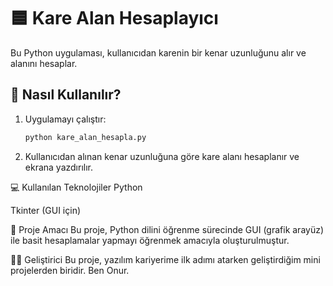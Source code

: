 # 🟦 Kare Alan Hesaplayıcı

Bu Python uygulaması, kullanıcıdan karenin bir kenar uzunluğunu alır ve alanını hesaplar.

## 🚀 Nasıl Kullanılır?

1. Uygulamayı çalıştır:
   ```bash
   python kare_alan_hesapla.py

2. Kullanıcıdan alınan kenar uzunluğuna göre kare alanı hesaplanır ve ekrana yazdırılır.

💻 Kullanılan Teknolojiler
Python

Tkinter (GUI için)

📂 Proje Amacı
Bu proje, Python dilini öğrenme sürecinde GUI (grafik arayüz) ile basit hesaplamalar yapmayı öğrenmek amacıyla oluşturulmuştur.

👨‍💻 Geliştirici
Bu proje, yazılım kariyerime ilk adımı atarken geliştirdiğim mini projelerden biridir.
Ben Onur.
